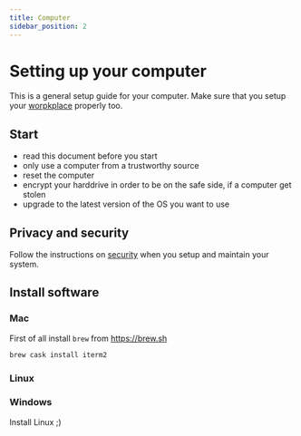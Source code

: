 ```yaml
---
title: Computer
sidebar_position: 2
---
```

# Setting up your computer

This is a general setup guide for your computer. Make sure that you setup your [worpkplace](workplace) properly too.

## Start

- read this document before you start
- only use a computer from a trustworthy source
- reset the computer
- encrypt your harddrive in order to be on the safe side, if a computer get stolen
- upgrade to the latest version of the OS you want to use

## Privacy and security

Follow the instructions on [security](../../security) when you setup and maintain your system.

## Install software

### Mac

First of all install `brew` from https://brew.sh

```zsh
brew cask install iterm2
```

### Linux

### Windows

Install Linux ;)